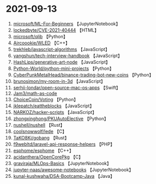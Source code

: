 # 2021-09-13

1. [microsoft/ML-For-Beginners](https://github.com/microsoft/ML-For-Beginners) 【JupyterNotebook】
2. [lockedbyte/CVE-2021-40444](https://github.com/lockedbyte/CVE-2021-40444) 【HTML】
3. [microsoft/qlib](https://github.com/microsoft/qlib) 【Python】
4. [Aircoookie/WLED](https://github.com/Aircoookie/WLED) 【C++】
5. [trekhleb/javascript-algorithms](https://github.com/trekhleb/javascript-algorithms) 【JavaScript】
6. [yangshun/tech-interview-handbook](https://github.com/yangshun/tech-interview-handbook) 【JavaScript】
7. [HashLips/generative-art-node](https://github.com/HashLips/generative-art-node) 【JavaScript】
8. [Python-World/python-mini-projects](https://github.com/Python-World/python-mini-projects) 【Python】
9. [CyberPunkMetalHead/binance-trading-bot-new-coins](https://github.com/CyberPunkMetalHead/binance-trading-bot-new-coins) 【Python】
10. [brunosimon/my-room-in-3d](https://github.com/brunosimon/my-room-in-3d) 【JavaScript】
11. [serhii-londar/open-source-mac-os-apps](https://github.com/serhii-londar/open-source-mac-os-apps) 【Swift】
12. [Jam3/math-as-code](https://github.com/Jam3/math-as-code) 
13. [ChoiceCoin/Voting](https://github.com/ChoiceCoin/Voting) 【Python】
14. [jklepatch/eattheblocks](https://github.com/jklepatch/eattheblocks) 【JavaScript】
15. [NARKOZ/hacker-scripts](https://github.com/NARKOZ/hacker-scripts) 【JavaScript】
16. [zhongxinghong/PKUAutoElective](https://github.com/zhongxinghong/PKUAutoElective) 【Python】
17. [nushell/nushell](https://github.com/nushell/nushell) 【Rust】
18. [coolsnowwolf/lede](https://github.com/coolsnowwolf/lede) 【C】
19. [TaKO8Ki/gobang](https://github.com/TaKO8Ki/gobang) 【Rust】
20. [f9webltd/laravel-api-response-helpers](https://github.com/f9webltd/laravel-api-response-helpers) 【PHP】
21. [esphome/esphome](https://github.com/esphome/esphome) 【C++】
22. [acidanthera/OpenCorePkg](https://github.com/acidanthera/OpenCorePkg) 【C】
23. [graviraja/MLOps-Basics](https://github.com/graviraja/MLOps-Basics) 【JupyterNotebook】
24. [jupyter-naas/awesome-notebooks](https://github.com/jupyter-naas/awesome-notebooks) 【JupyterNotebook】
25. [kunal-kushwaha/DSA-Bootcamp-Java](https://github.com/kunal-kushwaha/DSA-Bootcamp-Java) 【Java】

